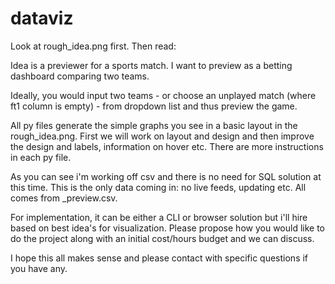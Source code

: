 # dataviz

Look at rough_idea.png first. Then read:

Idea is a previewer for a sports match. I want to preview as a betting dashboard comparing two teams. 

Ideally, you would input two teams - or choose an unplayed match (where ft1 column is empty) - from dropdown list and thus preview the game. 

All py files generate the simple graphs you see in a basic layout in the rough_idea.png. First we will work on layout and design and then improve the design and labels, information on hover etc. There are more instructions in each py file.

As you can see i'm working off csv and there is no need for SQL solution at this time. This is the only data coming in: no live feeds, updating etc. All comes from _preview.csv.

For implementation, it can be either a CLI or browser solution but i'll hire based on best idea's for visualization. Please propose how you would like to do the project along with an initial cost/hours budget and we can discuss.

I hope this all makes sense and please contact with specific questions if you have any.

